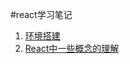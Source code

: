 #react学习笔记

1. [环境搭建](https://github.com/gsliu100/learn-react/tree/master/%E7%8E%AF%E5%A2%83%E6%90%AD%E5%BB%BA)
2. [React中一些概念的理解](https://github.com/gsliu100/learn-react/tree/master/React%E4%B8%AD%E4%B8%80%E4%BA%9B%E6%A6%82%E5%BF%B5%E7%9A%84%E7%90%86%E8%A7%A3)
